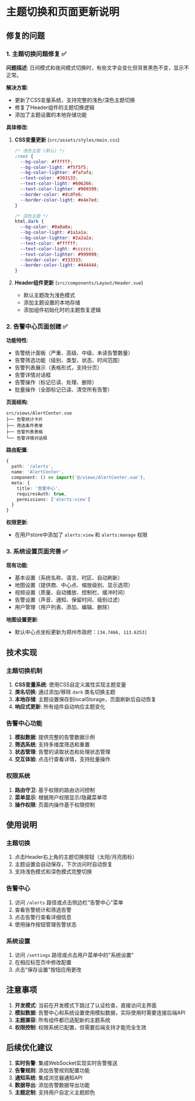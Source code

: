 # 主题切换和页面更新说明

## 修复的问题

### 1. 主题切换问题修复 ✅

**问题描述**: 日间模式和夜间模式切换时，有些文字会变化但背景黑色不变，显示不正常。

**解决方案**:
- 更新了CSS变量系统，支持完整的浅色/深色主题切换
- 修复了Header组件的主题切换逻辑
- 添加了主题设置的本地存储功能

**具体修改**:

1. **CSS变量更新** (`src/assets/styles/main.css`)
   ```css
   /* 浅色主题 (默认) */
   :root {
     --bg-color: #ffffff;
     --bg-color-light: #f5f5f5;
     --bg-color-lighter: #fafafa;
     --text-color: #303133;
     --text-color-light: #606266;
     --text-color-lighter: #909399;
     --border-color: #dcdfe6;
     --border-color-light: #e4e7ed;
   }
   
   /* 深色主题 */
   html.dark {
     --bg-color: #0a0a0a;
     --bg-color-light: #1a1a1a;
     --bg-color-lighter: #2a2a2a;
     --text-color: #ffffff;
     --text-color-light: #cccccc;
     --text-color-lighter: #999999;
     --border-color: #333333;
     --border-color-light: #444444;
   }
   ```

2. **Header组件更新** (`src/components/Layout/Header.vue`)
   - 默认主题改为浅色模式
   - 添加主题设置的本地存储
   - 添加组件初始化时的主题恢复逻辑

### 2. 告警中心页面创建 ✅

**功能特性**:
- 告警统计面板（严重、高级、中级、未读告警数量）
- 告警筛选功能（级别、类型、状态、时间范围）
- 告警列表展示（表格形式，支持分页）
- 告警详情对话框
- 告警操作（标记已读、处理、删除）
- 批量操作（全部标记已读、清空所有告警）

**页面结构**:
```
src/views/AlertCenter.vue
├── 告警统计卡片
├── 筛选条件表单
├── 告警列表表格
└── 告警详情对话框
```

**路由配置**:
```typescript
{
  path: '/alerts',
  name: 'AlertCenter',
  component: () => import('@/views/AlertCenter.vue'),
  meta: { 
    title: '告警中心',
    requiresAuth: true,
    permissions: ['alerts:view']
  }
}
```

**权限更新**:
- 在用户store中添加了 `alerts:view` 和 `alerts:manage` 权限

### 3. 系统设置页面完善 ✅

**现有功能**:
- 基本设置（系统名称、语言、时区、自动刷新）
- 地图设置（提供商、中心点、缩放级别、显示选项）
- 视频设置（质量、自动播放、控制栏、缓冲时间）
- 告警设置（声音、通知、保留时间、级别过滤）
- 用户管理（用户列表、添加、编辑、删除）

**地图设置更新**:
- 默认中心点坐标更新为郑州市政府：`[34.7466, 113.6253]`

## 技术实现

### 主题切换机制
1. **CSS变量系统**: 使用CSS自定义属性实现主题变量
2. **类名切换**: 通过添加/移除 `dark` 类名切换主题
3. **本地存储**: 主题设置保存到localStorage，页面刷新后自动恢复
4. **响应式更新**: 所有组件自动响应主题变化

### 告警中心功能
1. **模拟数据**: 提供完整的告警数据示例
2. **筛选系统**: 支持多维度筛选和重置
3. **状态管理**: 告警的读取状态和处理状态管理
4. **交互体验**: 点击行查看详情，支持批量操作

### 权限系统
1. **路由守卫**: 基于权限的路由访问控制
2. **菜单显示**: 根据用户权限显示/隐藏菜单项
3. **操作权限**: 页面内操作基于权限控制

## 使用说明

### 主题切换
1. 点击Header右上角的主题切换按钮（太阳/月亮图标）
2. 主题设置会自动保存，下次访问时自动恢复
3. 支持浅色模式和深色模式完整切换

### 告警中心
1. 访问 `/alerts` 路径或点击侧边栏"告警中心"菜单
2. 查看告警统计和筛选告警
3. 点击告警行查看详细信息
4. 使用操作按钮管理告警状态

### 系统设置
1. 访问 `/settings` 路径或点击用户菜单中的"系统设置"
2. 在相应标签页中修改配置
3. 点击"保存设置"按钮应用更改

## 注意事项

1. **开发模式**: 当前在开发模式下跳过了认证检查，直接访问主界面
2. **模拟数据**: 告警中心和系统设置使用模拟数据，实际使用时需要连接后端API
3. **主题兼容**: 所有组件都已适配新的主题系统
4. **权限控制**: 权限系统已配置，但需要后端支持才能完全生效

## 后续优化建议

1. **实时告警**: 集成WebSocket实现实时告警推送
2. **告警规则**: 添加告警规则配置功能
3. **通知系统**: 集成浏览器通知API
4. **数据导出**: 添加告警数据导出功能
5. **主题定制**: 支持用户自定义主题颜色
